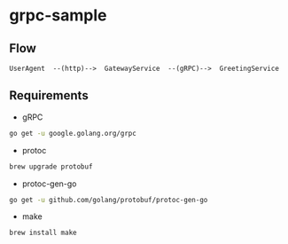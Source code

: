 # grpc-sample

## Flow

```
UserAgent  --(http)-->  GatewayService  --(gRPC)-->  GreetingService
```

## Requirements
- gRPC
```bash
go get -u google.golang.org/grpc
```
- protoc
```bash
brew upgrade protobuf
```
- protoc-gen-go
```bash
go get -u github.com/golang/protobuf/protoc-gen-go
```
- make
```bash
brew install make
```

